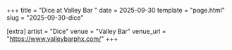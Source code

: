 +++
title = "Dice at Valley Bar "
date = 2025-09-30
template = "page.html"
slug = "2025-09-30-dice"

[extra]
artist = "Dice"
venue = "Valley Bar"
venue_url = "https://www.valleybarphx.com/"
+++
